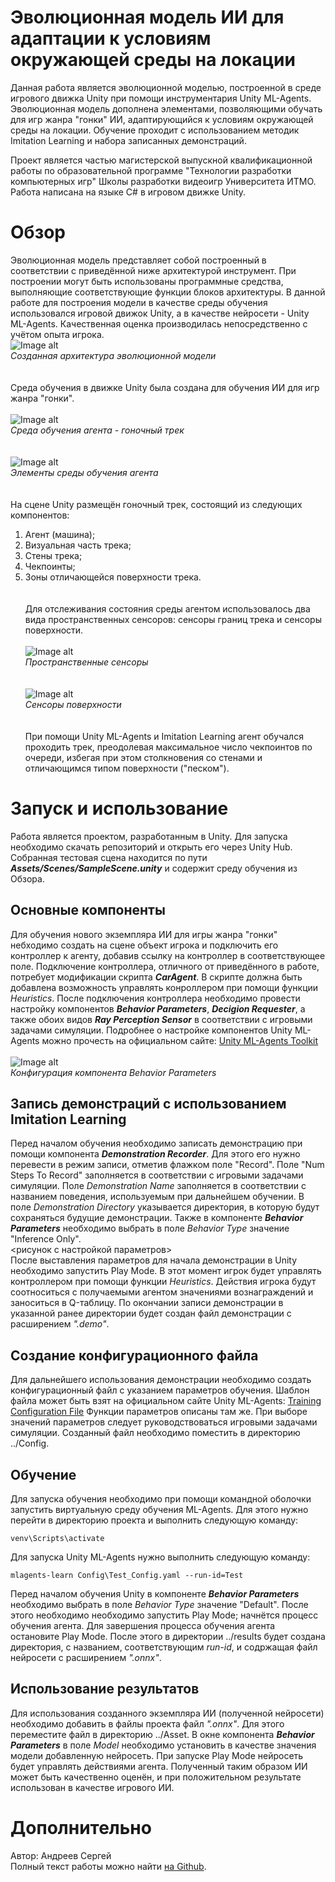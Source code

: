 # Эволюционная модель ИИ для адаптации к условиям окружающей среды на локации
Данная работа является эволюционной моделью, построенной в среде игрового движка Unity при помощи инструментария Unity ML-Agents. Эволюционная модель дополнена элементами, позволяющими обучать для игр жанра "гонки" ИИ, адаптирующийся к условиям окружающей среды на локации. Обучение проходит с использованием методик Imitation Learning и набора записанных демонстраций.

Проект является частью магистерской выпускной квалификационной работы по образовательной программе "Технологии разработки компьютерных игр" Школы разработки видеоигр Университета ИТМО. Работа написана на языке C# в игровом движке Unity.

# Обзор
Эволюционная модель представляет собой построенный в соответствии с приведённой ниже архитектурой инструмент. При построении могут быть использованы программные средства, выполняющие соответствующие функции блоков архитектуры. В данной работе для построения модели в качестве среды обучения использовался игровой движок Unity, а в качестве нейросети - Unity ML-Agents. Качественная оценка производилась непосредственно с учётом опыта игрока.\
   ![Image alt](https://github.com/JackArrow99/Evolutionary_AI_model_for_adapting_to_environmental_conditions_at_location/raw/main/pictures/architecture.png)\
   *Созданная архитектура эволюционной модели* \
   \
   \
Среда обучения в движке Unity была создана для обучения ИИ для игр жанра "гонки".\
   \
   ![Image alt](https://github.com/JackArrow99/Evolutionary_AI_model_for_adapting_to_environmental_conditions_at_location/raw/main/pictures/track.png)\
   *Среда обучения агента - гоночный трек*\
   \
   \
   ![Image alt](https://github.com/JackArrow99/Evolutionary_AI_model_for_adapting_to_environmental_conditions_at_location/raw/main/pictures/learning_environment.png)\
   *Элементы среды обучения агента*\
   \
   \
   На сцене Unity размещён гоночный трек, состоящий из следующих компонентов:
1. Агент (машина);
2. Визуальная часть трека;
3. Стены трека;
4. Чекпоинты;
5. Зоны отличающейся поверхности трека.<br />
\
<br /> Для отслеживания состояния среды агентом использовалось два вида пространственных сенсоров: сенсоры границ трека и сенсоры поверхности.\
\
![Image alt](https://github.com/JackArrow99/Evolutionary_AI_model_for_adapting_to_environmental_conditions_at_location/raw/main/pictures/sensors_track.png)\
*Пространственные сенсоры*\
\
\
![Image alt](https://github.com/JackArrow99/Evolutionary_AI_model_for_adapting_to_environmental_conditions_at_location/raw/main/pictures/sensors_surface.png)\
*Сенсоры поверхности*\
\
\
При помощи Unity ML-Agents и Imitation Learning агент обучался проходить трек, преодолевая максимальное число чекпоинтов по очереди, избегая при этом столкновения со стенами и отличающимся типом поверхности ("песком").

# Запуск и использование
Работа является проектом, разработанным в Unity. Для запуска необходимо скачать репозиторий и открыть его через Unity Hub. Собранная тестовая сцена находится по пути ***Assets/Scenes/SampleScene.unity*** и содержит среду обучения из Обзора.

## Основные компоненты
Для обучения нового экземпляра ИИ для игры жанра "гонки" небходимо создать на сцене объект игрока и подключить его контроллер к агенту, добавив ссылку на контроллер в соответствующее поле. Подключение контроллера, отличного от приведённого в работе, потребует модификации скрипта ***CarAgent***. В скрипте должна быть добавлена возможность управлять конроллером при помощи функции *Heuristics*. После подключения контроллера необходимо провести настройку компонентов ***Behavior Parameters***, ***Decigion Requester***, а также обоих видов ***Ray Perception Sensor*** в соответствии с игровыми задачами симуляции. Подробнее о настройке компонентов Unity ML-Agents можно прочесть на официальном сайте: [Unity ML-Agents Toolkit](https://unity-technologies.github.io/ml-agents/)\
\
   ![Image alt](https://github.com/JackArrow99/Evolutionary_AI_model_for_adapting_to_environmental_conditions_at_location/raw/main/pictures/car_agent_script.png)\
   *Конфигурация компонента Behavior Parameters*
   

## Запись демонстраций с использованием Imitation Learning
Перед началом обучения необходимо записать демонстрацию при помощи компонента ***Demonstration Recorder***. Для этого его нужно перевести в режим записи, отметив флажком поле "Record". Поле "Num Steps To Record" заполняется в соответствии с игровыми задачами симуляции. Поле *Demonstration Name* заполняется в соответствии с названием поведения, используемым при дальнейшем обучении. В поле *Demonstration Directory* указывается директория, в которую будут сохраняться будущие демонстрации. Также в компоненте ***Behavior Parameters*** необходимо выбрать в поле *Behavior Type* значение "Inference Only".\
   <рисунок с настройкой параметров>\
После выставления параметров для начала демонстрации в Unity необходимо запустить Play Mode. В этот момент игрок будет управлять контроллером при помощи функции *Heuristics*. Действия игрока будут соотноситься с получаемыми агентом значениями вознаграждений и заноситься в Q-таблицу. По окончании записи демонстрации в указанной ранее директории будет создан файл демонстрации с расширением *".demo"*.

## Создание конфигурационного файла
Для дальнейшего использования демонстрации необходимо создать конфигурационный файл с указанием параметров обучения. Шаблон файла может быть взят на официальном сайте Unity ML-Agents: [Training Configuration File](https://unity-technologies.github.io/ml-agents/Training-Configuration-File/) Функции параметров описаны там же. При выборе значений параметров следует руководствоваться игровыми задачами симуляции. Созданный файл необходимо поместить в директорию ../Config.

## Обучение
Для запуска обучения необходимо при помощи командной оболочки запустить виртуальную среду обучения ML-Agents. Для этого нужно перейти в директорию проекта и выполнить следующую команду:
```
venv\Scripts\activate
```
Для запуска Unity ML-Agents нужно выполнить следующую команду:
```
mlagents-learn Config\Test_Config.yaml --run-id=Test
```
Перед началом обучения Unity в компоненте ***Behavior Parameters*** необходимо выбрать в поле *Behavior Type* значение "Default". После этого необходимо необходимо запустить Play Mode; начнётся процесс обучения агента. Для завершения процесса обучения агента остановите Play Mode. После этого в директории ../results будет создана директория, с названием, соответствующим *run-id*, и содржащая файл нейросети с расширением *".onnx"*.

## Использование результатов
Для использования созданного экземпляра ИИ (полученной нейросети) необходимо добавить в файлы проекта файл *".onnx"*. Для этого переместите файл в директорию ../Asset. В окне компонента ***Behavior Parameters*** в поле *Model* необходимо установить в качестве значения модели добавленную нейросеть. При запуске Play Mode нейросеть будет управлять действиями агента. Полученный таким образом ИИ может быть качественно оценён, и при положительном результате использован в качестве игрового ИИ.

# Дополнительно
Автор: Андреев Сергей\
Полный текст работы можно найти [на Github](https://github.com/JackArrow99/Evolutionary_AI_model_for_adapting_to_environmental_conditions_at_location/tree/main).
